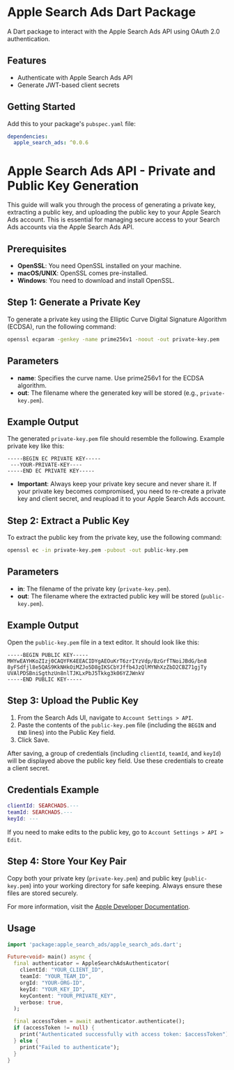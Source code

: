 # Apple Search Ads Dart Package

A Dart package to interact with the Apple Search Ads API using OAuth 2.0 authentication.

## Features

- Authenticate with Apple Search Ads API
- Generate JWT-based client secrets

## Getting Started

Add this to your package's `pubspec.yaml` file:

```yaml
dependencies:
  apple_search_ads: ^0.0.6
```

# Apple Search Ads API - Private and Public Key Generation

This guide will walk you through the process of generating a private key, extracting a public key, and uploading the public key to your Apple Search Ads account. This is essential for managing secure access to your Search Ads accounts via the Apple Search Ads API.

## Prerequisites

- **OpenSSL**: You need OpenSSL installed on your machine.
- **macOS/UNIX**: OpenSSL comes pre-installed.
- **Windows**: You need to download and install OpenSSL.

## Step 1: Generate a Private Key

To generate a private key using the Elliptic Curve Digital Signature Algorithm (ECDSA), run the following command:

```bash
openssl ecparam -genkey -name prime256v1 -noout -out private-key.pem
```

## Parameters
  - **name**: Specifies the curve name. Use prime256v1 for the ECDSA algorithm.
  - **out**: The filename where the generated key will be stored (e.g., `private-key.pem`).

## Example Output
The generated `private-key.pem` file should resemble the following.
Example private key like this:

```vbnet
-----BEGIN EC PRIVATE KEY-----
 ---YOUR-PRIVATE-KEY----
-----END EC PRIVATE KEY-----
```
- **Important**: Always keep your private key secure and never share it. If your private key becomes compromised, you need to re-create a private key and client secret, and reupload it to your Apple Search Ads account.

## Step 2: Extract a Public Key
To extract the public key from the private key, use the following command:

```bash
openssl ec -in private-key.pem -pubout -out public-key.pem
```
## Parameters
  - **in**: The filename of the private key (`private-key.pem`).
  - **out**: The filename where the extracted public key will be stored (`public-key.pem`).

## Example Output
Open the `public-key.pem` file in a text editor. It should look like this:

```vbnet
-----BEGIN PUBLIC KEY-----
MHYwEAYHKoZIzj0CAQYFK4EEACIDYgAEOuKrT6zrIYzVdp/BzGrfTNoiJBdG/bn8
8yFSdfjl8e5QAS9KkNHkOiMZJo5D8gIKSCbYJffb4JzQlMYNhXzZbD2CBZ71gjTy
UVAlPDSBniSgthzUn8nlTJKLxPbJ5Tkkg3k06YZJWnkV
-----END PUBLIC KEY-----
```

## Step 3: Upload the Public Key

1. From the Search Ads UI, navigate to `Account Settings > API`.
2. Paste the contents of the `public-key.pem` file (including the `BEGIN` and `END` lines) into the Public Key field.
3. Click Save.

After saving, a group of credentials (including `clientId`, `teamId`, and `keyId`) will be displayed above the public key field. Use these credentials to create a client secret.

## Credentials Example
```lua
clientId: SEARCHADS.---
teamId: SEARCHADS.---
keyId: ---
```
If you need to make edits to the public key, go to `Account Settings > API > Edit`.

## Step 4: Store Your Key Pair
Copy both your private key (`private-key.pem`) and public key (`public-key.pem`) into your working directory for safe keeping. Always ensure these files are stored securely.

For more information, visit the <a rel="noopener" target="_new" href="https://developer.apple.com/documentation/apple_search_ads/implementing_oauth_for_the_apple_search_ads_api">Apple Developer Documentation</a>.


## Usage

```dart
import 'package:apple_search_ads/apple_search_ads.dart';

Future<void> main() async {
  final authenticator = AppleSearchAdsAuthenticator(
    clientId: "YOUR_CLIENT_ID",
    teamId: "YOUR_TEAM_ID",
    orgId: "YOUR-ORG-ID",
    keyId: "YOUR_KEY_ID",
    keyContent: "YOUR_PRIVATE_KEY",
    verbose: true,
  );

  final accessToken = await authenticator.authenticate();
  if (accessToken != null) {
    print("Authenticated successfully with access token: $accessToken");
  } else {
    print("Failed to authenticate");
  }
}
```



